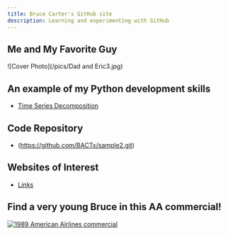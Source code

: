 ```yaml
---
title: Bruce Carter's GitHub site
description: Learning and experimenting with GitHub
---
```


## Me and My Favorite Guy

![Cover Photo](/pics/Dad and Eric3.jpg)

## An example of my Python development skills

- [Time Series Decomposition](/timeseries/index.md)

## Code Repository

- (https://github.com/BACTx/sample2.git)

## Websites of Interest

- [Links](/links/index.md)


## Find a very young Bruce in this AA commercial!

[![1989 American Airlines commercial](https://img.youtube.com/vi/FFORLtmVX04/0.jpg)](//www.youtube.com/watch?v=FFORLtmVX04&list=FLP21cKXjAyLhD6fARirfG2w&index=26&t=0s)

